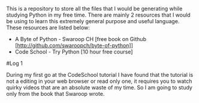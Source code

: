 This is a repository to store all the files that I would be generating while studying Python in my free time. There are mainly 2 resources that I would be using to learn this extremely general purpose and useful language. These resources are listed below:
- A Byte of Python - Swaroop CH [free book on Github [http://github.com/swaroopch/byte-of-python]]
- Code School - Try Python [10 hour free course]

#Log 1

During my first go at the CodeSchool tutorial I have found that the tutorial is not a editing in your web browser or read only one, it requires you to watch quirky videos that are an absolute waste of my time. So I am going to study only from the book that Swaroop wrote.
